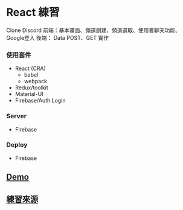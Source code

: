 # React 練習

Clone Discord 
前端：基本畫面、頻道創建、頻道選取、使用者聊天功能、Google登入
後端： Data POST、GET 實作


### 使用套件
- React (CRA)
   - babel
   - webpack
- Redux/toolkit
- Material-UI
- Firebase/Auth Login
### Server
- Firebase
### Deploy
- Firebase

## [Demo](https://discord-clone-6941d.firebaseapp.com/)

## [練習來源](https://www.youtube.com/watch?v=zc1loX80TX8&t=15s&ab_channel=CleverProgrammer)